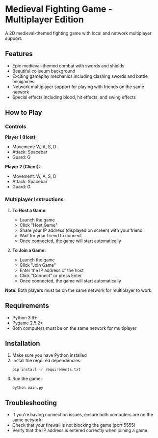 # Medieval Fighting Game - Multiplayer Edition

A 2D medieval-themed fighting game with local and network multiplayer support.

## Features

- Epic medieval-themed combat with swords and shields
- Beautiful coliseum background
- Exciting gameplay mechanics including clashing swords and battle minigames
- Network multiplayer support for playing with friends on the same network
- Special effects including blood, hit effects, and swing effects

## How to Play

### Controls

**Player 1 (Host):**
- Movement: W, A, S, D
- Attack: Spacebar
- Guard: G

**Player 2 (Client):**
- Movement: W, A, S, D
- Attack: Spacebar
- Guard: G

### Multiplayer Instructions

1. **To Host a Game:**
   - Launch the game
   - Click "Host Game"
   - Share your IP address (displayed on screen) with your friend
   - Wait for your friend to connect
   - Once connected, the game will start automatically

2. **To Join a Game:**
   - Launch the game
   - Click "Join Game"
   - Enter the IP address of the host
   - Click "Connect" or press Enter
   - Once connected, the game will start automatically

**Note:** Both players must be on the same network for multiplayer to work.

## Requirements

- Python 3.6+
- Pygame 2.5.2+
- Both computers must be on the same network for multiplayer

## Installation

1. Make sure you have Python installed
2. Install the required dependencies:
   ```
   pip install -r requirements.txt
   ```
3. Run the game:
   ```
   python main.py
   ```

## Troubleshooting

- If you're having connection issues, ensure both computers are on the same network
- Check that your firewall is not blocking the game (port 5555)
- Verify that the IP address is entered correctly when joining a game
